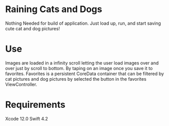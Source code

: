 # Raining Cats and Dogs
Nothing Needed for build of application. Just load up, run, and start saving cute cat and dog pictures!

# Use
Images are loaded in a infinity scroll letting the user load images over and over just by scroll to bottom. By taping on an
image once you save it to favorites. Favorites is a persistent CoreData container that can be filtered by cat pictures and dog
pictures by selected the button in the favorites ViewController.

# Requirements

Xcode 12.0
Swift 4.2
